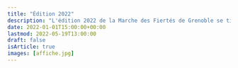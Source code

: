 ```yaml
---
title: "Édition 2022"
description: "L'édition 2022 de la Marche des Fiertés de Grenoble se tiendra le samedi 28 mai au départ du Jardin de Ville, où se tiendra un village associatif toute l'après-midi. La Marche est suivie par deux semaines d'activités sur Grenoble !"
date: 2022-01-01T15:00:00+00:00
lastmod: 2022-05-19T13:00:00
draft: false
isArticle: true
images: [affiche.jpg]
---
```

